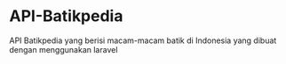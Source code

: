 # API-Batikpedia
API Batikpedia yang berisi macam-macam batik di Indonesia yang dibuat dengan menggunakan laravel
